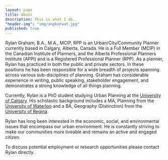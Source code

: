 ```yaml
---
layout: page
title: About
description: This is what I do.
"header-img": "img/angkorwat.jpg"
published: true
---
```


Rylan Graham, B.A., M.A., MCIP, RPP is an Urban/City/Community Planner currently based in Calgary, Alberta, Canada. He is a Full Member (MCIP) in the Canadian Institute of Planners, and the Alberta Professional Planners Institute (APPI) and is a Registered Professional Planner (RPP). As a planner, Rylan has practiced in both the public and private sectors. In these positions he has been responsible for a wide breadth of projects spanning across various sub-disciplines of planning. Graham has considerable experience in writing, public speaking, stakeholder engagement, and demonstrates a strong knowledge of all things planning.

Currently, Rylan is a PhD student studying Urban Planning at the [University of Calgary](http://ucalgary.ca). His scholastic background includes a MA, Planning from the [University of Waterloo](http://www.uwaterloo.ca) and a BA, Geography (Distinction) from the [University of Regina](http://www.uregina.ca).

Rylan has long been interested in the economic, social, and environmental issues that encompass our urban environment. He is constantly striving to make our communities more liveable and remains an active and engaged citizen.

To discuss potential employment or research opportunities please contact Rylan directly.
